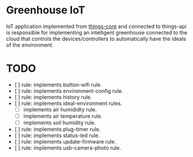 # Greenhouse IoT

IoT application implemented from [things-core](https://github.com/microapis/things-core) and connected to things-api is responsible for implementing an intelligent greenhouse connected to the cloud that controls the devices/controllers to automatically have the ideals of the environment.

# TODO

- [ ] rule: implements button-wifi rule.
- [ ] rule: implements environment-config rule.
- [ ] rule: implements history rule.
- [ ] rule: implements ideal-environment rules.
  - [ ] implements air humididty rule.
  - [ ] implements air temperature rule.
  - [ ] implements soil humidity rule.
- [ ] rule: implements plug-timer rule.
- [ ] rule: implements status-led rule.
- [ ] rule: implements update-firmware rule.
- [ ] rule: implements usb-camera-photo rule.
